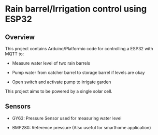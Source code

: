 # Rain barrel/Irrigation control using ESP32

## Overview
This project contains Arduino/Platformio code for controlling a ESP32 with MQTT to:

- Measure water level of two rain barrels

- Pump water from catcher barrel to storage barrel if levels are okay

- Open switch and activate pump to irrigate garden

This project aims to be powered by a single solar cell.

## Sensors

- GY63: Pressure Sensor used for measuring water level

- BMP280: Reference pressure (Also useful for smarthome application)

